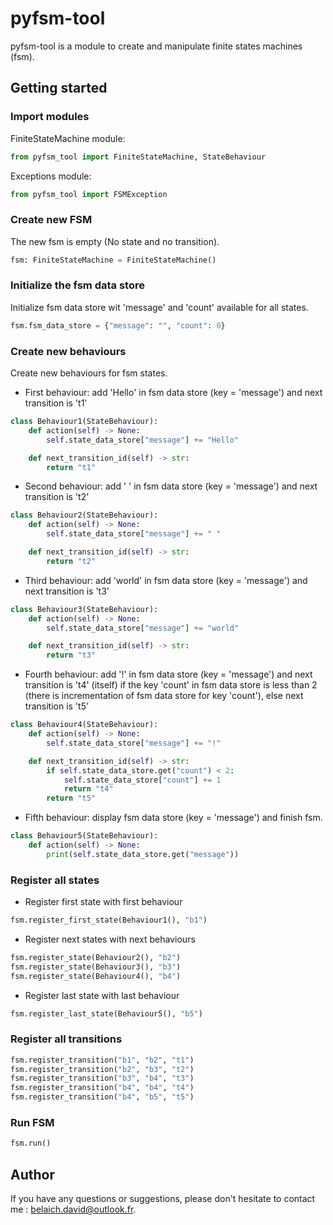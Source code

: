 # pyfsm-tool

pyfsm-tool is a module to create and manipulate finite states machines (fsm).

## Getting started

### Import modules
FiniteStateMachine module:
```python
from pyfsm_tool import FiniteStateMachine, StateBehaviour
```
Exceptions module:
```python
from pyfsm_tool import FSMException
```

### Create new FSM
The new fsm is empty (No state and no transition).
```python
fsm: FiniteStateMachine = FiniteStateMachine()
```

### Initialize the fsm data store
Initialize fsm data store wit 'message' and 'count' available for all states.
```python
fsm.fsm_data_store = {"message": "", "count": 0}
```

### Create new behaviours
Create new behaviours for fsm states.
- First behaviour: add 'Hello' in fsm data store (key = 'message') and next transition is 't1'
```python
class Behaviour1(StateBehaviour):
    def action(self) -> None:
        self.state_data_store["message"] += "Hello"

    def next_transition_id(self) -> str:
        return "t1"
```
- Second behaviour: add ' ' in fsm data store (key = 'message') and next transition is 't2'
```python
class Behaviour2(StateBehaviour):
    def action(self) -> None:
        self.state_data_store["message"] += " "

    def next_transition_id(self) -> str:
        return "t2"
```
- Third behaviour: add 'world' in fsm data store (key = 'message') and next transition is 't3'
```python
class Behaviour3(StateBehaviour):
    def action(self) -> None:
        self.state_data_store["message"] += "world"

    def next_transition_id(self) -> str:
        return "t3"
```
- Fourth behaviour: add '!' in fsm data store (key = 'message') and next transition is 't4' (itself) if the key 'count' in fsm data store is less than 2 (there is incrementation of fsm data store for key 'count'), else next transition is 't5' 
```python
class Behaviour4(StateBehaviour):
    def action(self) -> None:
        self.state_data_store["message"] += "!"

    def next_transition_id(self) -> str:
        if self.state_data_store.get("count") < 2:
            self.state_data_store["count"] += 1
            return "t4"
        return "t5"
```
- Fifth behaviour: display fsm data store (key = 'message') and finish fsm. 
```python
class Behaviour5(StateBehaviour):
    def action(self) -> None:
        print(self.state_data_store.get("message"))
```

### Register all states
- Register first state with first behaviour
```python
fsm.register_first_state(Behaviour1(), "b1")
```
- Register next states with next behaviours
```python
fsm.register_state(Behaviour2(), "b2")
fsm.register_state(Behaviour3(), "b3")
fsm.register_state(Behaviour4(), "b4")
```
- Register last state with last behaviour
```python
fsm.register_last_state(Behaviour5(), "b5")
```

### Register all transitions
```python
fsm.register_transition("b1", "b2", "t1")
fsm.register_transition("b2", "b3", "t2")
fsm.register_transition("b3", "b4", "t3")
fsm.register_transition("b4", "b4", "t4")
fsm.register_transition("b4", "b5", "t5")
```

### Run FSM
```python
fsm.run()
```

## Author
If you have any questions or suggestions, please don't hesitate to contact me : <belaich.david@outlook.fr>.
